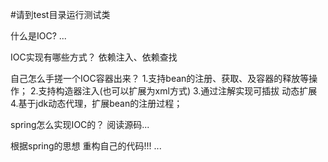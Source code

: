 #请到test目录运行测试类

什么是IOC?
...

IOC实现有哪些方式？
依赖注入、依赖查找

自己怎么手搓一个IOC容器出来？
1.支持bean的注册、获取、及容器的释放等操作；
2.支持构造器注入(也可以扩展为xml方式)
3.通过注解实现可插拔 动态扩展
4.基于jdk动态代理，扩展bean的注册过程；


spring怎么实现IOC的？
阅读源码...


根据spring的思想 重构自己的代码!!!
...
